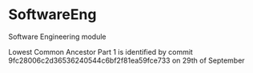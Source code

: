 # SoftwareEng
Software Engineering module

Lowest Common Ancestor Part 1 is identified by commit 9fc28006c2d36536240544c6bf2f81ea59fce733 on 29th of September
